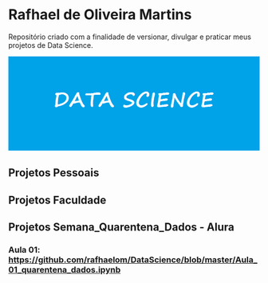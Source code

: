 # Rafhael de Oliveira Martins
Repositório criado com a finalidade de versionar, divulgar e praticar meus projetos de Data Science.

![](https://github.com/rafhaelom/DataScience/blob/master/data_science.png)

## Projetos Pessoais

## Projetos Faculdade

## Projetos Semana_Quarentena_Dados - Alura
### Aula 01: https://github.com/rafhaelom/DataScience/blob/master/Aula_01_quarentena_dados.ipynb

